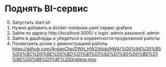 # Поднять BI-сервис

0) Запустить start.sh 
1) Нужно добавить в docker-compose.yaml сервис grafana
2) Зайти по адресу http://localhost:3000/ с login: admin password: admin
3) Зайти в дашборды и убедиться в корректности проделанной работы
4) Посмотреть ролик с демонстрацией работы
https://github.com/ArslanChe/DWH_HW2/blob/HW4/%D0%94%D0%B5%D0%BC%D0%BE%D0%BD%D1%81%D1%82%D1%80%D0%B0%D1%86%D0%B8%D1%8F%20Grafana.mov
